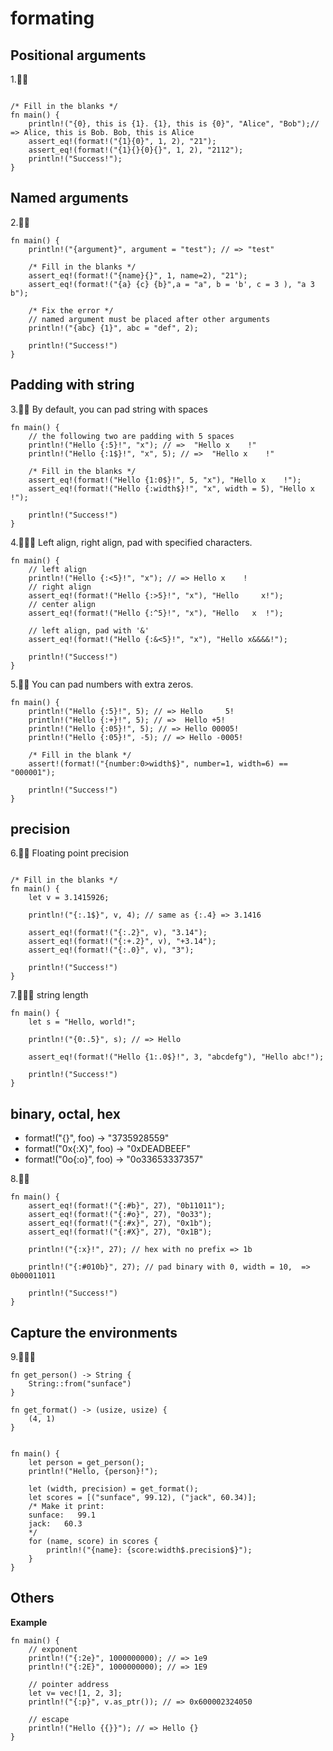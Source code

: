 # formating

## Positional arguments

1.🌟🌟
```rust,edtiable

/* Fill in the blanks */
fn main() {
    println!("{0}, this is {1}. {1}, this is {0}", "Alice", "Bob");// => Alice, this is Bob. Bob, this is Alice
    assert_eq!(format!("{1}{0}", 1, 2), "21");
    assert_eq!(format!("{1}{}{0}{}", 1, 2), "2112");
    println!("Success!");
}
```

## Named arguments

2.🌟🌟
```rust,editable
fn main() {
    println!("{argument}", argument = "test"); // => "test"

    /* Fill in the blanks */
    assert_eq!(format!("{name}{}", 1, name=2), "21");
    assert_eq!(format!("{a} {c} {b}",a = "a", b = 'b', c = 3 ), "a 3 b");
    
    /* Fix the error */
    // named argument must be placed after other arguments
    println!("{abc} {1}", abc = "def", 2);

    println!("Success!")
}
```

## Padding with string

3.🌟🌟 By default, you can pad string with spaces
```rust,editable
fn main() {
    // the following two are padding with 5 spaces
    println!("Hello {:5}!", "x"); // =>  "Hello x    !"  
    println!("Hello {:1$}!", "x", 5); // =>  "Hello x    !"

    /* Fill in the blanks */
    assert_eq!(format!("Hello {1:0$}!", 5, "x"), "Hello x    !");
    assert_eq!(format!("Hello {:width$}!", "x", width = 5), "Hello x    !");

    println!("Success!")
}
```

4.🌟🌟🌟 Left align, right align, pad with specified characters.
```rust,editable
fn main() {
    // left align
    println!("Hello {:<5}!", "x"); // => Hello x    !
    // right align
    assert_eq!(format!("Hello {:>5}!", "x"), "Hello     x!");
    // center align
    assert_eq!(format!("Hello {:^5}!", "x"), "Hello   x  !");

    // left align, pad with '&'
    assert_eq!(format!("Hello {:&<5}!", "x"), "Hello x&&&&!");

    println!("Success!")
}
```

5.🌟🌟 You can pad numbers with extra zeros.
```rust,editable
fn main() {
    println!("Hello {:5}!", 5); // => Hello     5!
    println!("Hello {:+}!", 5); // =>  Hello +5!
    println!("Hello {:05}!", 5); // => Hello 00005!
    println!("Hello {:05}!", -5); // => Hello -0005!

    /* Fill in the blank */
    assert!(format!("{number:0>width$}", number=1, width=6) == "000001");
    
    println!("Success!")
}
```

## precision
6.🌟🌟 Floating point precision
```rust,editable

/* Fill in the blanks */
fn main() {
    let v = 3.1415926;

    println!("{:.1$}", v, 4); // same as {:.4} => 3.1416 

    assert_eq!(format!("{:.2}", v), "3.14");
    assert_eq!(format!("{:+.2}", v), "+3.14");
    assert_eq!(format!("{:.0}", v), "3");

    println!("Success!")
}
```

7.🌟🌟🌟 string length
```rust,editable
fn main() {
    let s = "Hello, world!";

    println!("{0:.5}", s); // => Hello

    assert_eq!(format!("Hello {1:.0$}!", 3, "abcdefg"), "Hello abc!");

    println!("Success!")
}
```   

## binary, octal, hex

- format!("{}", foo) -> "3735928559"
- format!("0x{:X}", foo) -> "0xDEADBEEF"
- format!("0o{:o}", foo) -> "0o33653337357"
  
8.🌟🌟
```rust,editable
fn main() {
    assert_eq!(format!("{:#b}", 27), "0b11011");
    assert_eq!(format!("{:#o}", 27), "0o33");
    assert_eq!(format!("{:#x}", 27), "0x1b");
    assert_eq!(format!("{:#X}", 27), "0x1B");

    println!("{:x}!", 27); // hex with no prefix => 1b

    println!("{:#010b}", 27); // pad binary with 0, width = 10,  => 0b00011011

    println!("Success!")
}
```

## Capture the environments
9.🌟🌟🌟
```rust,editable
fn get_person() -> String {
    String::from("sunface")
}

fn get_format() -> (usize, usize) {
    (4, 1)
}


fn main() {
    let person = get_person();
    println!("Hello, {person}!");

    let (width, precision) = get_format();
    let scores = [("sunface", 99.12), ("jack", 60.34)];
    /* Make it print:
    sunface:   99.1
    jack:   60.3
    */
    for (name, score) in scores {
        println!("{name}: {score:width$.precision$}");
    }
}
```


## Others

**Example**
```rust,editable
fn main() {
    // exponent
    println!("{:2e}", 1000000000); // => 1e9
    println!("{:2E}", 1000000000); // => 1E9

    // pointer address
    let v= vec![1, 2, 3];
    println!("{:p}", v.as_ptr()); // => 0x600002324050

    // escape
    println!("Hello {{}}"); // => Hello {}
}
```